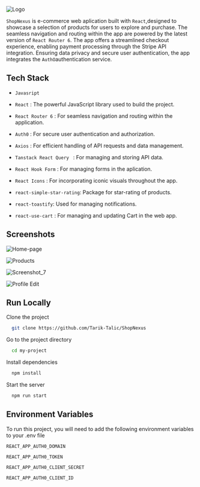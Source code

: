   ![Logo](https://github.com/Tarik-Talic/ShopNexus/assets/56076765/c59e8b53-94b7-415a-9db7-939ce06f5a91)


`ShopNexus` is e-commerce web aplication built with `React`,designed to showcase a  selection of  products for users to explore and purchase. The seamless navigation and routing within the app are powered by the latest version of `React Router 6`. The app offers a streamlined checkout experience, enabling payment processing through the Stripe API integration. Ensuring data privacy and secure user authentication, the app integrates the `AuthO`authentication service.



## Tech Stack

- `Javasript`
- `React` : The powerful JavaScript library used to build the project.
- `React Router 6` : For seamless navigation and routing within the application.
- `Auth0` : For secure user authentication and authorization.
- `Axios` : For efficient handling of API requests and data management.

- `Tanstack React Query ` : For managing and storing API data.
- `React Hook Form` : For managing forms in the aplication.
- `React Icons` : For incorporating iconic visuals throughout the app.
- `react-simple-star-rating`: Package for star-rating of products.
- `react-toastify`: Used for managing notifications.
- `react-use-cart` : For managing and updating Cart in the web app.


## Screenshots

![Home-page](https://github.com/Tarik-Talic/ShopNexus/assets/56076765/facf6797-2af8-44a5-a22e-5de3fae97dbd)

![Products](https://github.com/Tarik-Talic/ShopNexus/assets/56076765/c74400eb-9723-4053-bc65-7a6a88a9a034)

![Screenshot_7](https://github.com/Tarik-Talic/ShopNexus/assets/56076765/beda35da-965d-4ef7-b6a2-7752331376a1)

![Profile Edit](https://github.com/Tarik-Talic/ShopNexus/assets/56076765/5d7e5d12-ccff-4cdf-af04-dac05a41c90f)


## Run Locally

Clone the project

```bash
  git clone https://github.com/Tarik-Talic/ShopNexus
```

Go to the project directory

```bash
  cd my-project
```

Install dependencies

```bash
  npm install
```

Start the server

```bash
  npm run start
```


## Environment Variables

To run this project, you will need to add the following environment variables to your .env file

`REACT_APP_AUTH0_DOMAIN`

`REACT_APP_AUTH0_TOKEN`

`REACT_APP_AUTH0_CLIENT_SECRET`

`REACT_APP_AUTH0_CLIENT_ID`


